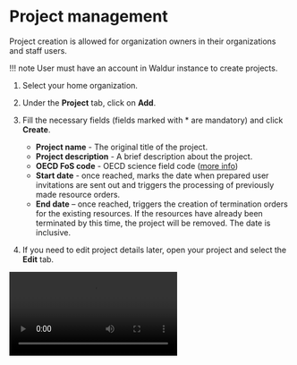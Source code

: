 # Project management

Project creation is allowed for organization owners in their organizations and staff users.

!!! note
    User must have an account in Waldur instance to create projects.

1. Select your home organization.
2. Under the **Project** tab, click on **Add**.
3. Fill the necessary fields (fields marked with * are mandatory) and click **Create**.

    - **Project name** - The original title of the project.
    - **Project description** - A brief description about the project.
    - **OECD FoS code** - OECD science field code ([more info](https://joinup.ec.europa.eu/collection/eu-semantic-interoperability-catalogue/solution/field-science-and-technology-classification/about))
    - **Start date** - once reached, marks the date when prepared user invitations are sent out and triggers the processing of previously made resource orders.
    - **End date** – once reached, triggers the creation of termination orders for the existing resources. If the resources have already been terminated by this time, the project will be removed. The date is inclusive.

4. If you need to edit project details later, open your project and select the **Edit** tab.

![type:video](../img/create_project.mp4)